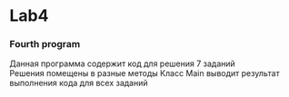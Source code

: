 # Lab4
### Fourth program
Данная программа содержит код для решения 7 заданий  
Решения помещены в разные методы 
Класс Main выводит результат выполнения кода для всех заданий
